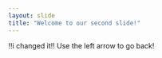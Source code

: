 ```yaml
---
layout: slide
title: "Welcome to our second slide!"
---
```

!!i changed it!!
Use the left arrow to go back!
